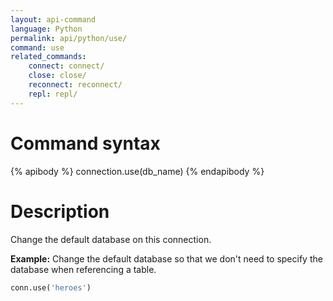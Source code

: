 ```yaml
---
layout: api-command 
language: Python
permalink: api/python/use/
command: use 
related_commands:
    connect: connect/
    close: close/
    reconnect: reconnect/
    repl: repl/
---
```


# Command syntax #

{% apibody %}
connection.use(db_name)
{% endapibody %}

# Description #

Change the default database on this connection.

__Example:__ Change the default database so that we don't need to specify the database
when referencing a table.

```py
conn.use('heroes')
```


